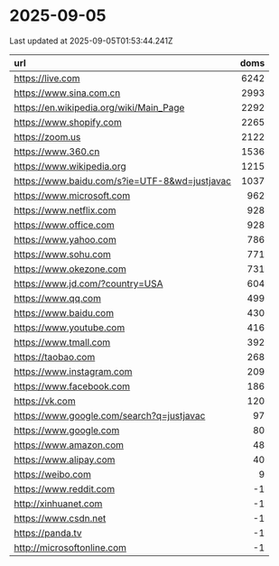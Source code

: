 # 2025-09-05

<!-- BEGIN -->
Last updated at 2025-09-05T01:53:44.241Z

url | doms
:- | -:
https://live.com | 6242
https://www.sina.com.cn | 2993
https://en.wikipedia.org/wiki/Main_Page | 2292
https://www.shopify.com | 2265
https://zoom.us | 2122
https://www.360.cn | 1536
https://www.wikipedia.org | 1215
https://www.baidu.com/s?ie=UTF-8&wd=justjavac | 1037
https://www.microsoft.com | 962
https://www.netflix.com | 928
https://www.office.com | 928
https://www.yahoo.com | 786
https://www.sohu.com | 771
https://www.okezone.com | 731
https://www.jd.com/?country=USA | 604
https://www.qq.com | 499
https://www.baidu.com | 430
https://www.youtube.com | 416
https://www.tmall.com | 392
https://taobao.com | 268
https://www.instagram.com | 209
https://www.facebook.com | 186
https://vk.com | 120
https://www.google.com/search?q=justjavac | 97
https://www.google.com | 80
https://www.amazon.com | 48
https://www.alipay.com | 40
https://weibo.com | 9
https://www.reddit.com | -1
http://xinhuanet.com | -1
https://www.csdn.net | -1
https://panda.tv | -1
http://microsoftonline.com | -1
<!-- END -->
